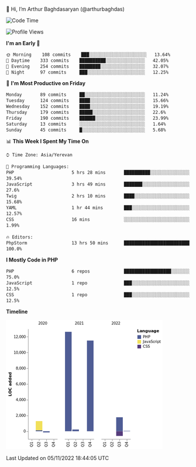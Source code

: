 👋 Hi, I’m Arthur Baghdasaryan (@arthurbaghdas)


<!--START_SECTION:waka-->
![Code Time](http://img.shields.io/badge/Code%20Time-349%20hrs%2019%20mins-blue)

![Profile Views](http://img.shields.io/badge/Profile%20Views-0-blue)

**I'm an Early 🐤** 

```text
🌞 Morning    108 commits    ███░░░░░░░░░░░░░░░░░░░░░░   13.64% 
🌆 Daytime    333 commits    ██████████░░░░░░░░░░░░░░░   42.05% 
🌃 Evening    254 commits    ████████░░░░░░░░░░░░░░░░░   32.07% 
🌙 Night      97 commits     ███░░░░░░░░░░░░░░░░░░░░░░   12.25%

```
📅 **I'm Most Productive on Friday** 

```text
Monday       89 commits     ██░░░░░░░░░░░░░░░░░░░░░░░   11.24% 
Tuesday      124 commits    ████░░░░░░░░░░░░░░░░░░░░░   15.66% 
Wednesday    152 commits    ████░░░░░░░░░░░░░░░░░░░░░   19.19% 
Thursday     179 commits    █████░░░░░░░░░░░░░░░░░░░░   22.6% 
Friday       190 commits    ██████░░░░░░░░░░░░░░░░░░░   23.99% 
Saturday     13 commits     ░░░░░░░░░░░░░░░░░░░░░░░░░   1.64% 
Sunday       45 commits     █░░░░░░░░░░░░░░░░░░░░░░░░   5.68%

```


📊 **This Week I Spent My Time On** 

```text
⌚︎ Time Zone: Asia/Yerevan

💬 Programming Languages: 
PHP                      5 hrs 28 mins       ██████████░░░░░░░░░░░░░░░   39.54% 
JavaScript               3 hrs 49 mins       ███████░░░░░░░░░░░░░░░░░░   27.6% 
Twig                     2 hrs 10 mins       ████░░░░░░░░░░░░░░░░░░░░░   15.68% 
YAML                     1 hr 44 mins        ███░░░░░░░░░░░░░░░░░░░░░░   12.57% 
CSS                      16 mins             ░░░░░░░░░░░░░░░░░░░░░░░░░   1.99%

🔥 Editors: 
PhpStorm                 13 hrs 50 mins      █████████████████████████   100.0%

```

**I Mostly Code in PHP** 

```text
PHP                      6 repos             ██████████████████░░░░░░░   75.0% 
JavaScript               1 repo              ███░░░░░░░░░░░░░░░░░░░░░░   12.5% 
CSS                      1 repo              ███░░░░░░░░░░░░░░░░░░░░░░   12.5%

```


**Timeline**

![Chart not found](https://raw.githubusercontent.com/arthurbaghdas/arthurbaghdas/main/charts/bar_graph.png) 


 Last Updated on 05/11/2022 18:44:05 UTC
<!--END_SECTION:waka-->
